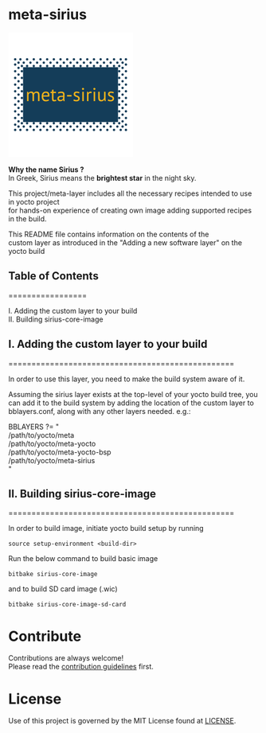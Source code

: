 # meta-sirius

![meta-sirius](readme_media/logo1.png)

**Why the name Sirius ?**\
In Greek, Sirius means the __brightest star__ in the night sky.

This project/meta-layer includes all the necessary recipes intended to use in yocto project \
for hands-on experience of creating own image adding supported recipes in the build.


This README file contains information on the contents of the \
custom layer as introduced in the "Adding a new software layer" on the yocto build 


## Table of Contents
=================

  I.  Adding the custom layer to your build \
  II. Building sirius-core-image


## I. Adding the custom layer to your build
=================================================

In order to use this layer, you need to make the build system aware of it.

Assuming the sirius layer exists at the top-level of your
yocto build tree, you can add it to the build system by adding the
location of the custom layer to bblayers.conf, along with any
other layers needed. e.g.:

  BBLAYERS ?= " \
    /path/to/yocto/meta \
    /path/to/yocto/meta-yocto \
    /path/to/yocto/meta-yocto-bsp \
    /path/to/yocto/meta-sirius \
    "
## II. Building sirius-core-image
=================================================

In order to build image, initiate yocto build setup by running 
```
source setup-environment <build-dir>
```
Run the below command to build basic image
```
bitbake sirius-core-image
```
and to build SD card image (.wic)
```
bitbake sirius-core-image-sd-card
```

# Contribute
Contributions are always welcome!  
Please read the [contribution guidelines](contributing.md) first.

# License
Use of this project is governed by the MIT License found at [LICENSE](./LICENSE).
